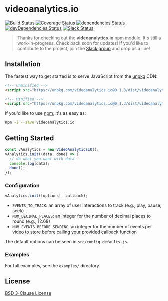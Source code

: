 # videoanalytics.io

[![Build Status](https://img.shields.io/travis/videoanalyticsio/videoanalytics.io/master.svg)](https://travis-ci.org/videoanalyticsio/videoanalytics.io) [![Coverage Status](https://img.shields.io/coveralls/videoanalyticsio/videoanalytics.io/master.svg)](https://coveralls.io/github/videoanalyticsio/videoanalytics.io?branch=master) [![dependencies Status](https://img.shields.io/david/videoanalyticsio/videoanalytics.io.svg)](https://david-dm.org/videoanalyticsio/videoanalytics.io) [![devDependencies Status](https://img.shields.io/david/dev/videoanalyticsio/videoanalytics.io.svg)](https://david-dm.org/videoanalyticsio/videoanalytics.io?type=dev) [![Slack Status](http://slack.videoanalytics.io/badge.svg)](http://slack.videoanalytics.io)

> Thanks for checking out the **videoanalytics.io** npm module. It's still a work-in-progress. Check back soon for updates!
> If you'd like to contribute to the project, join the [Slack group](http://slack.videoanalytics.io) and drop us a line!

## Installation

The fastest way to get started is to serve JavaScript from the [unpkg](https://unpkg.com/) CDN:

```html
<!-- Unminified -->
<script src="https://unpkg.com/videoanalytics.io@0.1.3/dist/videoanalytics.io.js"></script>

<!-- Minified -->
<script src="https://unpkg.com/videoanalytics.io@0.1.3/dist/videoanalytics.io.min.js"></script>
```

If you'd like to use [npm](https://www.npmjs.com/), it's as easy as:

```sh
npm -i --save videoanalytics.io
```

## Getting Started

```javascript
const vAnalytics = new VideoAnalyticsIO();
vAnalytics.init((data, done) => {
  // do what you want with data
  console.log(data);
  done();
});
```

### Configuration

```javascript
vAnalytics.init([options], callback);
```
* `EVENTS_TO_TRACK`: an array of user interactions to track (e.g., play, pause, seek)
* `NUM_DECIMAL_PLACES`: an integer for the number of decimal places to round (e.g., 12.68)
* `NUM_EVENTS_BEFORE_SENDING`: an integer for the number of events per video to store before calling your provided callback function

The default options can be seen in `src/config.defaults.js`.

### Examples

For full examples, see the `examples/` directory.

## License
[BSD 3-Clause License](LICENSE.md)
